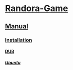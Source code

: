 # [Randora-Game](/README.md)

## [Manual](/manual/README.md)

### [Installation](/manual/installation/README.md)

#### [DUB](/manual/installation/dub/README.md)

##### [Ubuntu](/manual/installation/dub/ubuntu/README.md)
